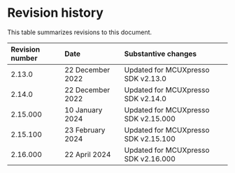 # Revision history

This table summarizes revisions to this document.

|Revision number|Date|Substantive changes|
|:--------------|:---|:------------------|
|2.13.0|22 December 2022|Updated for MCUXpresso SDK v2.13.0|
|2.14.0|22 December 2022|Updated for MCUXpresso SDK v2.14.0|
|2.15.000|10 January 2024|Updated for MCUXpresso SDK v2.15.000|
|2.15.100|23 February 2024|Updated for MCUXpresso SDK v2.15.100|
|2.16.000|22 April 2024|Updated for MCUXpresso SDK v2.16.000|

